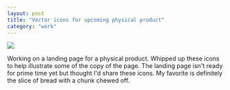 ```yaml
---
layout: post
title: "Vector icons for upcoming physical product"
category: "work"
---
```


![](https://s3.amazonaws.com/michaellee.co/20150705-icon-set.jpg)

Working on a landing page for a physical product. Whipped up these icons to help illustrate some of the copy of the page. The landing page isn't ready for prime time yet but thought I'd share these icons. My favorite is definitely the slice of bread with a chunk chewed off.